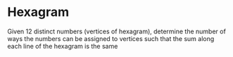 # Hexagram
Given 12 distinct numbers (vertices of hexagram), determine the number of ways the numbers can be assigned to vertices such that the sum along each line of the hexagram is the same
